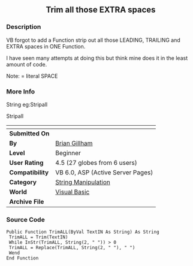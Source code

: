 ﻿<div align="center">

## Trim all those EXTRA spaces


</div>

### Description

VB forgot to add a Function strip out all those LEADING, TRAILING and EXTRA spaces in ONE Function.

I have seen many attempts at doing this but think mine does it in the least amount of code.

Note:<spc> = literal SPACE
 
### More Info
 
String eg:Strip<spc><spc>all<spc>

Strip<spc>all


<span>             |<span>
---                |---
**Submitted On**   |
**By**             |[Brian Gillham](https://github.com/Planet-Source-Code/PSCIndex/blob/master/ByAuthor/brian-gillham.md)
**Level**          |Beginner
**User Rating**    |4.5 (27 globes from 6 users)
**Compatibility**  |VB 6\.0, ASP \(Active Server Pages\) 
**Category**       |[String Manipulation](https://github.com/Planet-Source-Code/PSCIndex/blob/master/ByCategory/string-manipulation__1-5.md)
**World**          |[Visual Basic](https://github.com/Planet-Source-Code/PSCIndex/blob/master/ByWorld/visual-basic.md)
**Archive File**   |[](https://github.com/Planet-Source-Code/brian-gillham-trim-all-those-extra-spaces__1-25713/archive/master.zip)





### Source Code

```
Public Function TrimALL(ByVal TextIN As String) As String
 TrimALL = Trim(TextIN)
 While InStr(TrimALL, String(2, " ")) > 0
 TrimALL = Replace(TrimALL, String(2, " "), " ")
 Wend
End Function
```

